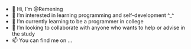 - 👋 Hi, I’m @Remening
- 👀 I’m interested in learning programming and self-development ^_^
- 🌱 I’m currently learning to be a programmer in college
- 💞️ I’m looking to collaborate with anyone who wants to help or advise in the study
- 📫 You can find me on ...

<!---
Remening/Remening is a ✨ special ✨ repository because its `README.md` (this file) appears on your GitHub profile.
You can click the Preview link to take a look at your changes.
--->
